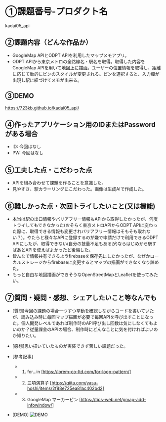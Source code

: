 # ①課題番号-プロダクト名

kadai05_api

## ②課題内容（どんな作品か）

- GoogleMap APIとODPT APIを利用したマップメモアプリ。
- ODPT APIから東京メトロの全路線名・駅名を取得。取得した内容をGoogleMap APIを用いて地図上に描画。ユーザーの位置情報を取得し、距離に応じて動的にピンのスタイルが変更される。ピンを選択すると、入力欄が出現し駅に紐づけてメモが出来る。

## ③DEMO

https://723kb.github.io/kadai05_api/

## ④作ったアプリケーション用のIDまたはPasswordがある場合

- ID: 今回はなし
- PW: 今回はなし

## ⑤工夫した点・こだわった点

- APIを組み合わせて課題を作ることを意識した。
- 見やすさ、駅カラーリングにこだわった。画像は生成AIで作成した。

## ⑥難しかった点・次回トライしたいこと(又は機能)

- 本当は駅の出口情報やバリアフリー情報もAPIから取得したかったが、何度トライしてもできなかった(おそらく東京メトロAPIからODPT APIに変わった際に、取得できる情報も変更されバリアフリー情報はそもそも取れない？)。やたらと様々なAPIに登録するのが嫌で申請だけで利用できるODPT APIにしたが、取得できない(自分の技量不足もあるが)ならはじめから駅すぱあとAPIを使えばよかったと後悔した。
- 皆んなで情報共有できるようfirebaseを保存先にしたかったが、なぜかローカルストレージからfirebaseに変更するとマップの描画ができなくなり諦めた。
- もっと自由な地図描画ができそうなOpenStreetMapとLeafletを使ってみたい。

## ⑦質問・疑問・感想、シェアしたいこと等なんでも

- [質問]今回の課題の場合一つずつ挙動を確認しながらコードを書いていたが、読み込み時に毎回マップ描画が必要で毎回APIを呼び出すことになった。個人開発レベルであれば制作時のAPI呼び出し回数は気にしなくてもよいのか？従量課金のAPIの場合、制作時にどんなことに気を付ければよいのか知りたい。
- [感想]思い描いていたものが実装できず苦しい課題だった。
- [参考記事]
  - 1. for...in [https://lorem-co-ltd.com/for-loop-pattern/]
  - 2. 三項演算子 [https://qiita.com/yasu-hoshi/items/2f88e725ea81ac402bd2]
  - 3. GoogleMap マーカーピン [https://tips-web.net/gmap-add-infowindow/]

- [DEMO]
![DEMO](https://github.com/723kb/kadai05_api/assets/168268533/1474da20-4be0-4463-9fe4-14cf65e90187)
